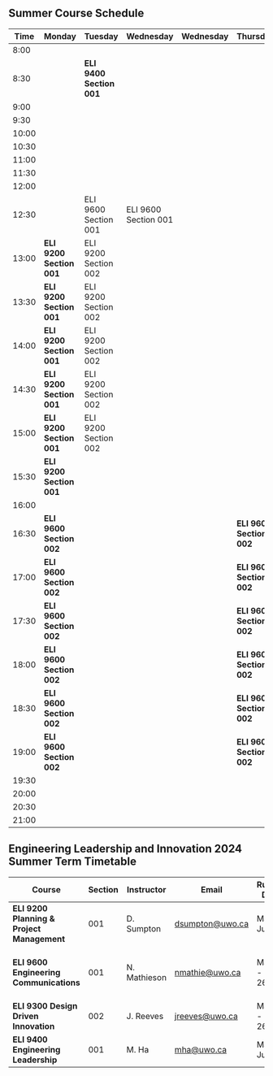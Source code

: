 ## Summer Course Schedule

| Time   | Monday                  | Tuesday                 | Wednesday               | Wednesday               | Thursday                | Friday                  |
|--------|-------------------------|-------------------------|-------------------------|-------------------------|-------------------------|-------------------------|
| 8:00   |                         |                         |                         |                         |                         |                         |
| 8:30   |                         | **ELI 9400 Section 001**|                         |                         |                         |                         |
| 9:00   |                         |                         |                         |                         |                         |                         |
| 9:30   |                         |                         |                         |                         |                         |                         |
| 10:00  |                         |                         |                         |                         |                         |                         |
| 10:30  |                         |                         |                         |                         |                         |                         |
| 11:00  |                         |                         |                         |                         |                         |                         |
| 11:30  |                         |                         |                         |                         |                         |                         |
| 12:00  |                         |                         |                         |                         |                         |                         |
| 12:30  |                         | ELI 9600 Section 001    | ELI 9600 Section 001    |                         |                         | **ELI 9300 Section 001**|
| 13:00  | **ELI 9200 Section 001**| ELI 9200 Section 002    |                         |                         |                         | **ELI 9300 Section 001**|
| 13:30  | **ELI 9200 Section 001**| ELI 9200 Section 002    |                         |                         |                         | **ELI 9300 Section 001**|
| 14:00  | **ELI 9200 Section 001**| ELI 9200 Section 002    |                         |                         |                         | **ELI 9300 Section 001**|
| 14:30  | **ELI 9200 Section 001**| ELI 9200 Section 002    |                         |                         |                         | **ELI 9300 Section 001**|
| 15:00  | **ELI 9200 Section 001**| ELI 9200 Section 002    |                         |                         |                         | **ELI 9300 Section 001**|
| 15:30  | **ELI 9200 Section 001**|                         |                         |                         |                         |                         |
| 16:00  |                         |                         |                         |                         |                         |                         |
| 16:30  | **ELI 9600 Section 002**|                         |                         |                         | **ELI 9600 Section 002**|                         |
| 17:00  | **ELI 9600 Section 002**|                         |                         |                         | **ELI 9600 Section 002**|                         |
| 17:30  | **ELI 9600 Section 002**|                         |                         |                         | **ELI 9600 Section 002**|                         |
| 18:00  | **ELI 9600 Section 002**|                         |                         |                         | **ELI 9600 Section 002**|                         |
| 18:30  | **ELI 9600 Section 002**|                         |                         |                         | **ELI 9600 Section 002**|                         |
| 19:00  | **ELI 9600 Section 002**|                         |                         |                         | **ELI 9600 Section 002**|                         |
| 19:30  |                         |                         |                         |                         |                         |                         |
| 20:00  |                         |                         |                         |                         |                         |                         |
| 20:30  |                         |                         |                         |                         |                         |                         |
| 21:00  |                         |                         |                         |                         |                         |                         |

## Engineering Leadership and Innovation 2024 Summer Term Timetable

| Course                               | Section | Instructor  | Email           | Running Dates   | Days & Time                  | Location      |
|--------------------------------------|---------|-------------|-----------------|-----------------|------------------------------|---------------|
| **ELI 9200 Planning & Project Management**| 001     | D. Sumpton   | dsumpton@uwo.ca | May 6 - July 22 | Mondays<br>1:00 pm - 4:00 pm | Not Specified |
| **ELI 9600 Engineering Communications**     | 001     | N. Mathieson | nmathie@uwo.ca  | May 14 - June 26| Tuesdays & Thursdays<br>12:30 pm - 3:30 pm | Not Specified |
| **ELI 9300 Design Driven Innovation**       | 002     | J. Reeves    | jreeves@uwo.ca  | May 10 - July 26| Fridays<br>12:30 pm - 5:30 pm| Not Specified |
| **ELI 9400 Engineering Leadership**         | 001     | M. Ha        | mha@uwo.ca      | May 7 - July 23 | Tuesdays<br>8:30 am - 11:30 am| Not Specified |
